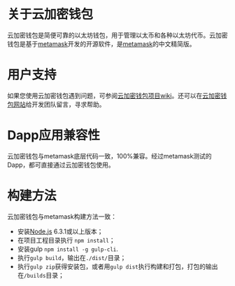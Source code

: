 # 关于云加密钱包
云加密钱包是简便可靠的以太坊钱包，用于管理以太币和各种以太坊代币。云加密钱包是基于[metamask](https://github.com/MetaMask/metamask-extension)开发的开源软件，是[metamask](https://github.com/MetaMask/metamask-extension)的中文精简版。

# 用户支持
如果您使用云加密钱包遇到问题，可参阅[云加密钱包项目wiki](https://github.com/toliuyi/etherdog/wiki)。还可以在[云加密钱包网站](https://etherdog.io)给开发团队留言，寻求帮助。

# Dapp应用兼容性
云加密钱包与metamask底层代码一致，100%兼容。经过metamask测试的Dapp，都可直接通过云加密钱包使用。

# 构建方法
云加密钱包与metamask构建方法一致：

 - 安装[Node.js](https://nodejs.org/en/) 6.3.1或以上版本；
 - 在项目工程目录执行 `npm install`；
 - 安装gulp `npm install -g gulp-cli`.
 - 执行`gulp build`，输出在`./dist/`目录；
 - 执行`gulp zip`获得安装包，或者用`gulp dist`执行构建和打包，打包的输出在`/builds`目录；

